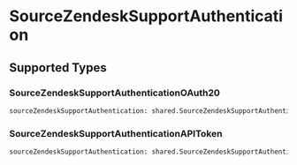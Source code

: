 # SourceZendeskSupportAuthentication


## Supported Types

### SourceZendeskSupportAuthenticationOAuth20

```python
sourceZendeskSupportAuthentication: shared.SourceZendeskSupportAuthenticationOAuth20 = /* values here */
```

### SourceZendeskSupportAuthenticationAPIToken

```python
sourceZendeskSupportAuthentication: shared.SourceZendeskSupportAuthenticationAPIToken = /* values here */
```


